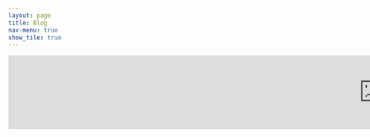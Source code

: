 ```yaml
---
layout: page
title: Blog
nav-menu: true
show_tile: true
---
```


<!-- Main -->
<div id="main" class="alt">

<div class="row">
	<div class="6u 12u$(small)">
		<p><embed src="https://danielleandminerva.wordpress.com" style="width:1500px;"></p>
	</div>
